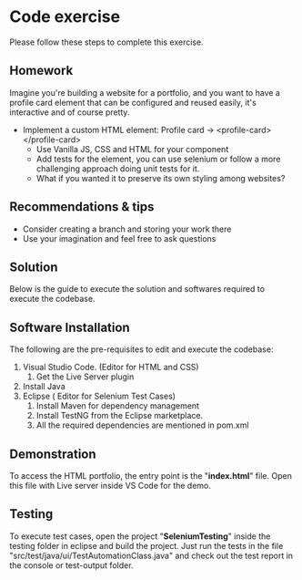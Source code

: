 # Code exercise

Please follow these steps to complete this exercise.

## Homework

Imagine you're building a website for a portfolio, and you want to have a profile card element that
can be configured and reused easily, it's interactive and of course pretty.
- Implement a custom HTML element: Profile card -> &lt;profile-card> &lt;/profile-card>
    - Use Vanilla JS, CSS and HTML for your component
    - Add tests for the element, you can use selenium or follow a more challenging approach doing unit tests for it.
    - What if you wanted it to preserve its own styling among websites?

## Recommendations & tips   

- Consider creating a branch and storing your work there
- Use your imagination and feel free to ask questions

## Solution
Below is the guide to execute the solution and softwares required to execute the codebase.

## Software Installation
The following are the pre-requisites to edit and execute the codebase:
  1. Visual Studio Code. (Editor for HTML and CSS)
     1. Get the  Live Server plugin
  2. Install Java
  3. Eclipse ( Editor for Selenium Test Cases)
     1. Install Maven for dependency management
     2. Install TestNG from the Eclipse marketplace.
     3. All the required dependencies are mentioned in pom.xml

## Demonstration
To access the HTML portfolio, the entry point is the "**index.html**" file. Open this file with Live server inside VS Code for the demo.

## Testing
To execute test cases, open the project "**SeleniumTesting**" inside the testing folder in eclipse and build the project.
Just run the tests in the file "src/test/java/ui/TestAutomationClass.java" and check out the test report in the console or test-output folder.
